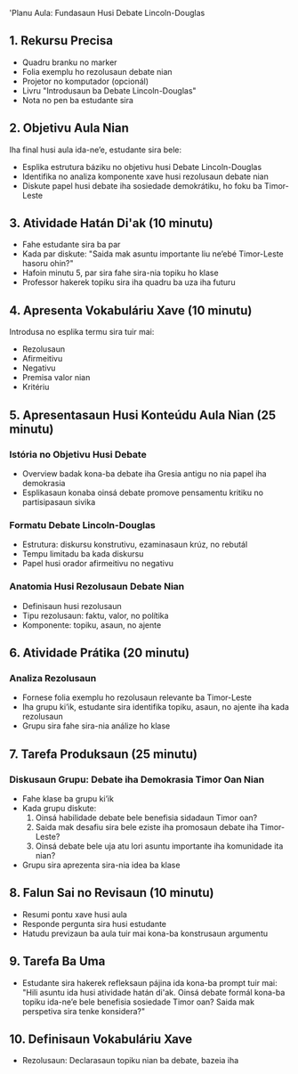 'Planu Aula: Fundasaun Husi Debate Lincoln-Douglas

## 1. Rekursu Precisa

- Quadru branku no marker
- Folia exemplu ho rezolusaun debate nian
- Projetor no komputador (opcionál)
- Livru "Introdusaun ba Debate Lincoln-Douglas"
- Nota no pen ba estudante sira

## 2. Objetivu Aula Nian

Iha final husi aula ida-ne’e, estudante sira bele:
- Esplika estrutura báziku no objetivu husi Debate Lincoln-Douglas
- Identifika no analiza komponente xave husi rezolusaun debate nian
- Diskute papel husi debate iha sosiedade demokrátiku, ho foku ba Timor-Leste

## 3. Atividade Hatán Di'ak (10 minutu)

- Fahe estudante sira ba par
- Kada par diskute: "Saida mak asuntu importante liu ne’ebé Timor-Leste hasoru ohin?"
- Hafoin minutu 5, par sira fahe sira-nia topiku ho klase
- Professor hakerek topiku sira iha quadru ba uza iha futuru

## 4. Apresenta Vokabuláriu Xave (10 minutu)

Introdusa no esplika termu sira tuir mai:
- Rezolusaun
- Afirmeitivu
- Negativu
- Premisa valor nian
- Kritériu

## 5. Apresentasaun Husi Konteúdu Aula Nian (25 minutu)

### Istória no Objetivu Husi Debate
- Overview badak kona-ba debate iha Gresia antigu no nia papel iha demokrasia
- Esplikasaun konaba oinsá debate promove pensamentu kritiku no partisipasaun sivika

### Formatu Debate Lincoln-Douglas
- Estrutura: diskursu konstrutivu, ezaminasaun krúz, no rebutál
- Tempu limitadu ba kada diskursu
- Papel husi orador afirmeitivu no negativu

### Anatomia Husi Rezolusaun Debate Nian
- Definisaun husi rezolusaun
- Tipu rezolusaun: faktu, valor, no polítika
- Komponente: topiku, asaun, no ajente

## 6. Atividade Prátika (20 minutu)

### Analiza Rezolusaun
- Fornese folia exemplu ho rezolusaun relevante ba Timor-Leste
- Iha grupu ki’ik, estudante sira identifika topiku, asaun, no ajente iha kada rezolusaun
- Grupu sira fahe sira-nia análize ho klase

## 7. Tarefa Produksaun (25 minutu)

### Diskusaun Grupu: Debate iha Demokrasia Timor Oan Nian
- Fahe klase ba grupu ki’ik
- Kada grupu diskute:
  1. Oinsá habilidade debate bele benefisia sidadaun Timor oan?
  2. Saida mak desafiu sira bele eziste iha promosaun debate iha Timor-Leste?
  3. Oinsá debate bele uja atu lori asuntu importante iha komunidade ita nian?
- Grupu sira aprezenta sira-nia idea ba klase

## 8. Falun Sai no Revisaun (10 minutu)

- Resumi pontu xave husi aula
- Responde pergunta sira husi estudante
- Hatudu previzaun ba aula tuir mai kona-ba konstrusaun argumentu

## 9. Tarefa Ba Uma

- Estudante sira hakerek refleksaun pájina ida kona-ba prompt tuir mai:
  "Hili asuntu ida husi atividade hatán di'ak. Oinsá debate formál kona-ba topiku ida-ne’e bele benefisia sosiedade Timor oan? Saida mak perspetiva sira tenke konsidera?"

## 10. Definisaun Vokabuláriu Xave

- Rezolusaun: Declarasaun topiku nian ba debate, bazeia iha